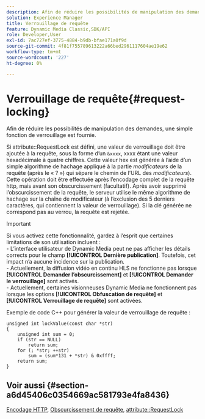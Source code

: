 ```yaml
---
description: Afin de réduire les possibilités de manipulation des demandes, une simple fonction de verrouillage est fournie.
solution: Experience Manager
title: Verrouillage de requête
feature: Dynamic Media Classic,SDK/API
role: Developer,User
exl-id: 7ac727ef-3775-4884-b9db-bfae171a0f9d
source-git-commit: 4f81f755789613222a66bed2961117604ae19e62
workflow-type: tm+mt
source-wordcount: '227'
ht-degree: 0%

---
```


# Verrouillage de requête{#request-locking}

Afin de réduire les possibilités de manipulation des demandes, une simple fonction de verrouillage est fournie.

Si attribute::RequestLock est défini, une valeur de verrouillage doit être ajoutée à la requête, sous la forme d’un `&xxxx`, xxxx étant une valeur hexadécimale à quatre chiffres. Cette valeur hex est générée à l’aide d’un simple algorithme de hachage appliqué à la partie *modificateurs* de la requête (après le « ? ») qui sépare le chemin de l’URL des *modificateurs*). Cette opération doit être effectuée après l’encodage complet de la requête http, mais avant son obscurcissement (facultatif). Après avoir supprimé l’obscurcissement de la requête, le serveur utilise le même algorithme de hachage sur la chaîne de modificateur (à l’exclusion des 5 derniers caractères, qui contiennent la valeur de verrouillage). Si la clé générée ne correspond pas au verrou, la requête est rejetée.

>[!IMPORTANT]
>
>Si vous activez cette fonctionnalité, gardez à l’esprit que certaines limitations de son utilisation incluent : <br>- L’interface utilisateur de Dynamic Media peut ne pas afficher les détails corrects pour le champ **[!UICONTROL Dernière publication]**. Toutefois, cet impact n’a aucune incidence sur la publication.<br>- Actuellement, la diffusion vidéo en continu HLS ne fonctionne pas lorsque **[!UICONTROL Demander l’obscurcissement]** et **[!UICONTROL Demander le verrouillage]** sont activés.<br>- Actuellement, certaines visionneuses Dynamic Media ne fonctionnent pas lorsque les options **[!UICONTROL Obfuscation de requête]** et **[!UICONTROL Verrouillage de requête]** sont activées.

Exemple de code C++ pour générer la valeur de verrouillage de requête :

```
unsigned int lockValue(const char *str) 
{ 
    unsigned int sum = 0; 
    if (str == NULL) 
        return sum; 
    for (; *str; ++str) 
        sum = (sum*131 + *str) & 0xffff; 
    return sum; 
} 
```

## Voir aussi {#section-a6d45406c0354669ac581793e4fa8436}

[Encodage HTTP](../../../../../is-api/http-ref/image-serving-api-ref/c-http-protocol-reference/c-syntax-and-features/r-http-encoding.md#reference-bb34dd13f316462695448acfa8f92df7), [Obscurcissement de requête](../../../../../is-api/http-ref/image-serving-api-ref/c-http-protocol-reference/c-syntax-and-features/r-request-obfuscation.md#reference-895f65d6796c43bb9bad21a676ed714d), [attribute::RequestLock](../../../../../is-api/image-catalog/image-serving-api-ref/c-image-catalog-reference/c-attributes-reference/r-requestlock.md#reference-8bbe2f581be847d3b9fa123e8e5e94b0)
